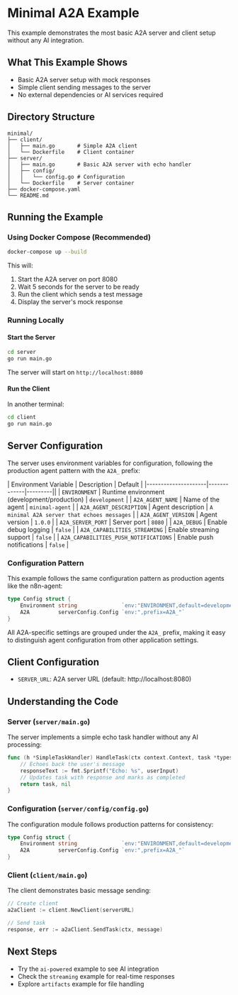 # Minimal A2A Example

This example demonstrates the most basic A2A server and client setup without any AI integration.

## What This Example Shows

- Basic A2A server setup with mock responses
- Simple client sending messages to the server
- No external dependencies or AI services required

## Directory Structure

```
minimal/
├── client/
│   ├── main.go       # Simple A2A client
│   └── Dockerfile    # Client container
├── server/
│   ├── main.go       # Basic A2A server with echo handler
│   ├── config/
│   │   └── config.go # Configuration
│   └── Dockerfile    # Server container
├── docker-compose.yaml
└── README.md
```

## Running the Example

### Using Docker Compose (Recommended)

```bash
docker-compose up --build
```

This will:
1. Start the A2A server on port 8080
2. Wait 5 seconds for the server to be ready
3. Run the client which sends a test message
4. Display the server's mock response

### Running Locally

#### Start the Server

```bash
cd server
go run main.go
```

The server will start on `http://localhost:8080`

#### Run the Client

In another terminal:

```bash
cd client
go run main.go
```

## Server Configuration

The server uses environment variables for configuration, following the production agent pattern with the `A2A_` prefix:

| Environment Variable | Description | Default |
|---------------------|-------------|---------||
| `ENVIRONMENT` | Runtime environment (development/production) | `development` |
| `A2A_AGENT_NAME` | Name of the agent | `minimal-agent` |
| `A2A_AGENT_DESCRIPTION` | Agent description | `A minimal A2A server that echoes messages` |
| `A2A_AGENT_VERSION` | Agent version | `1.0.0` |
| `A2A_SERVER_PORT` | Server port | `8080` |
| `A2A_DEBUG` | Enable debug logging | `false` |
| `A2A_CAPABILITIES_STREAMING` | Enable streaming support | `false` |
| `A2A_CAPABILITIES_PUSH_NOTIFICATIONS` | Enable push notifications | `false` |

### Configuration Pattern

This example follows the same configuration pattern as production agents like the n8n-agent:

```go
type Config struct {
    Environment string              `env:"ENVIRONMENT,default=development"`
    A2A         serverConfig.Config `env:",prefix=A2A_"`
}
```

All A2A-specific settings are grouped under the `A2A_` prefix, making it easy to distinguish agent configuration from other application settings.

## Client Configuration

- `SERVER_URL`: A2A server URL (default: http://localhost:8080)

## Understanding the Code

### Server (`server/main.go`)

The server implements a simple echo task handler without any AI processing:

```go
func (h *SimpleTaskHandler) HandleTask(ctx context.Context, task *types.Task, message *types.Message) (*types.Task, error) {
    // Echoes back the user's message
    responseText := fmt.Sprintf("Echo: %s", userInput)
    // Updates task with response and marks as completed
    return task, nil
}
```

### Configuration (`server/config/config.go`)

The configuration module follows production patterns for consistency:

```go
type Config struct {
    Environment string              `env:"ENVIRONMENT,default=development"`
    A2A         serverConfig.Config `env:",prefix=A2A_"`
}
```

### Client (`client/main.go`)

The client demonstrates basic message sending:

```go
// Create client
a2aClient := client.NewClient(serverURL)

// Send task
response, err := a2aClient.SendTask(ctx, message)
```

## Next Steps

- Try the `ai-powered` example to see AI integration
- Check the `streaming` example for real-time responses
- Explore `artifacts` example for file handling